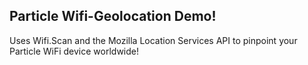 Particle Wifi-Geolocation Demo!
---

Uses Wifi.Scan and the Mozilla Location Services API to pinpoint your Particle WiFi device worldwide!


